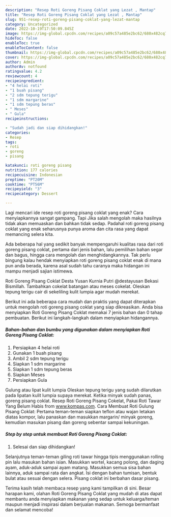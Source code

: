 ```yaml
---
description: "Resep Roti Goreng Pisang Coklat yang Lezat , Mantap"
title: "Resep Roti Goreng Pisang Coklat yang Lezat , Mantap"
slug: 951-resep-roti-goreng-pisang-coklat-yang-lezat-mantap
category: Uncategorized
date: 2022-10-19T17:50:09.845Z
image: https://img-global.cpcdn.com/recipes/a09c57a485e2bc62/680x482cq70/roti-goreng-pisang-coklat-foto-resep-utama.jpg
hideToc: false
enableToc: true
enableTocContent: false
thumbnail: https://img-global.cpcdn.com/recipes/a09c57a485e2bc62/680x482cq70/roti-goreng-pisang-coklat-foto-resep-utama.jpg
cover: https://img-global.cpcdn.com/recipes/a09c57a485e2bc62/680x482cq70/roti-goreng-pisang-coklat-foto-resep-utama.jpg
author: Admin
authorAv: notfound
ratingvalue: 4.2
reviewcount: 4
recipeingredient:
- "4 helai roti"
- "1 buah pisang"
- "2 sdm tepung terigu"
- "1 sdm margarine"
- "1 sdm tepung beras"
- " Meses"
- " Gula"
recipeinstructions:

- "Sudah jadi dan siap dihidangkan!"
categories:
- Resep
tags:
- roti
- goreng
- pisang

katakunci: roti goreng pisang 
nutrition: 177 calories
recipecuisine: Indonesian
preptime: "PT20M"
cooktime: "PT56M"
recipeyield: "3"
recipecategory: Dessert

---
```



Lagi mencari ide resep roti goreng pisang coklat yang enak? Cara menyiapkannya sangat gampang. Tapi Jika salah mengolah maka hasilnya tidak akan memuaskan dan bahkan tidak sedap. Padahal roti goreng pisang coklat yang enak seharusnya punya aroma dan cita rasa yang dapat memancing selera kita.


Ada beberapa hal yang sedikit banyak mempengaruhi kualitas rasa dari roti goreng pisang coklat, pertama dari jenis bahan, lalu pemilihan bahan segar dan bagus, hingga cara mengolah dan menghidangkannya. Tak perlu bingung kalau hendak menyiapkan roti goreng pisang coklat enak di mana pun anda berada, karena asal sudah tahu caranya maka hidangan ini mampu menjadi sajian istimewa.

Roti Goreng Pisang Coklat Desta Yusan Kurnia Putri @destayusan Bekasi Bismillah. Tambahkan cokelat batangan atau meses cokelat. Oleskan tepung terigu cair di sekeliling kulit lumpia agar mudah merekat.


Berikut ini ada beberapa cara mudah dan praktis yang dapat diterapkan untuk mengolah roti goreng pisang coklat yang siap dikreasikan. Anda bisa menyiapkan Roti Goreng Pisang Coklat memakai 7 jenis bahan dan 0 tahap pembuatan. Berikut ini langkah-langkah dalam menyiapkan hidangannya.

<!--inarticleads1-->

##### Bahan-bahan dan bumbu yang digunakan dalam menyiapkan Roti Goreng Pisang Coklat:

1. Persiapkan 4 helai roti
1. Gunakan 1 buah pisang
1. Ambil 2 sdm tepung terigu
1. Siapkan 1 sdm margarine
1. Siapkan 1 sdm tepung beras
1. Siapkan  Meses
1. Persiapkan  Gula


Gulung atau lipat kulit lumpia Oleskan tepung terigu yang sudah dilarutkan pada lipatan kulit lumpia supaya merekat. Ketika minyak sudah panas, goreng pisang coklat. Resep Roti Goreng Pisang Cokelat, Pakai Roti Tawar Yang Belum Habis from www.kompas.com. Cara Membuat Roti Gulung Pisang Coklat: Pertama teman-teman siapkan teflon atau wajan letakan diatas kompor, lalu panaskan dan masukkan margarin/ minyak goreng, kemudian masukan pisang dan goreng sebentar sampai kekuningan. 

<!--inarticleads2-->

##### Step by step untuk membuat Roti Goreng Pisang Coklat:


1. Selesai dan siap dihidangkan!

Selanjutnya teman-teman giling roti tawar hingga tipis menggunakan rolling pin lalu masukan bahan isian. Masukkan wortel, kacang polong, dan daging ayam, aduk-aduk sampai ayam matang. Masukkan semua sisa bahan lainnya, aduk sampai rata dan angkat. Isi dengan bahan tumisan, bentuk bulat atau sesuai dengan selera. Pisang coklat ini berbahan dasar pisang. 

Terima kasih telah membaca resep yang kami tampilkan di sini. Besar harapan kami, olahan Roti Goreng Pisang Coklat yang mudah di atas dapat membantu anda menyiapkan makanan yang sedap untuk keluarga/teman maupun menjadi inspirasi dalam berjualan makanan. Semoga bermanfaat dan selamat mencoba!
